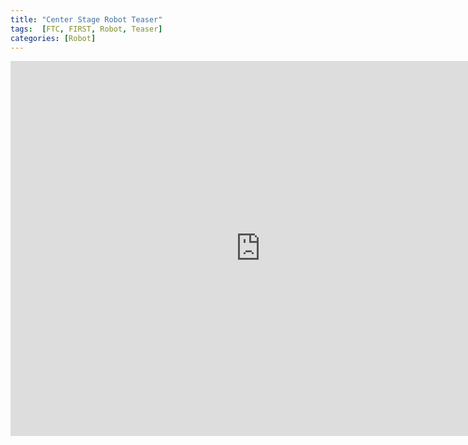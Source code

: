 ```yaml
---
title: "Center Stage Robot Teaser"
tags:  [FTC, FIRST, Robot, Teaser]
categories: [Robot]
---
```

<iframe width="800" height="600" src="https://www.youtube.com/embed/mWsTDjGAUhM?si=mihuSlchK4QkyDnP" title="YouTube video player" frameborder="0" allow="accelerometer; autoplay; clipboard-write; encrypted-media; gyroscope; picture-in-picture; web-share" allowfullscreen></iframe>